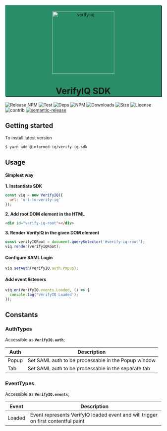 <div align="center" style="padding: 20px 0 0 0; box-shadow: 2px 2px; background-color: rgb(41, 142, 103);">
  <a href="https://informed.iq/" rel="noopener" target="_blank" >
    <img width="200" src="https://user-images.githubusercontent.com/13334788/83625127-86064980-a5a4-11ea-919a-3d6ee3e17a89.png" alt="verify-iq">
  </a>
  <h1 align="center">VerifyIQ SDK</h1>
</div>

![Release NPM](https://github.com/Informed/verifyiq-sdk/workflows/Release%20NPM/badge.svg)
![Test](https://github.com/Informed/verifyiq-sdk/workflows/Test/badge.svg)
![Deps](https://img.shields.io/david/dev/Informed/verifyiq-sdk?label=dependencies)
![NPM](https://img.shields.io/npm/v/@informed-iq/verify-iq-sdk)
![Downloads](https://img.shields.io/npm/dw/@informed-iq/verify-iq-sdk)
![Size](https://img.shields.io/bundlephobia/min/@informed-iq/verify-iq-sdk)
![License](https://img.shields.io/npm/l/@informed-iq/verify-iq-sdk)
![contrib](https://img.shields.io/github/contributors/Informed/verifyiq-sdk?color=green)
[![semantic-release](https://img.shields.io/badge/%20%20%F0%9F%93%A6%F0%9F%9A%80-semantic--release-e10079.svg)](https://github.com/semantic-release/semantic-release)


## Getting started

To install latest version
```sh
$ yarn add @informed-iq/verify-iq-sdk
```


## Usage

#### Simplest way

**1. Instantiate SDK**
```js
const viq = new VerifyIQ({
  url: 'url-to-verify-iq'
});
```

**2. Add root DOM element in the HTML**
```html
<div id="verify-iq-root"></div>
```

**3. Render VerifyIQ in the given DOM element**
```js
const verifyIQRoot = document.querySelector('#verify-iq-root');
viq.render(verifyIQRoot);
```

#### Configure SAML Login
```js
viq.setAuth(VerifyIQ.auth.Popup);
```

#### Add event listeners
```js
viq.on(VerifyIQ.events.Loaded, () => {
  console.log('VerifyIQ Loaded');
});
```

## Constants

### AuthTypes

Accessible as **`VerifyIQ.auth`**;

| Auth | Description |
| ------ | ------ |
| Popup | Set SAML auth to be processable in the Popup window |
| Tab | Set SAML auth to be processable in the separate tab |

### EventTypes

Accessible as **`VerifyIQ.events`**;

| Event | Description |
| ------ | ------ |
| Loaded | Event represents VerifyIQ loaded event and will trigger on first contentful paint |
